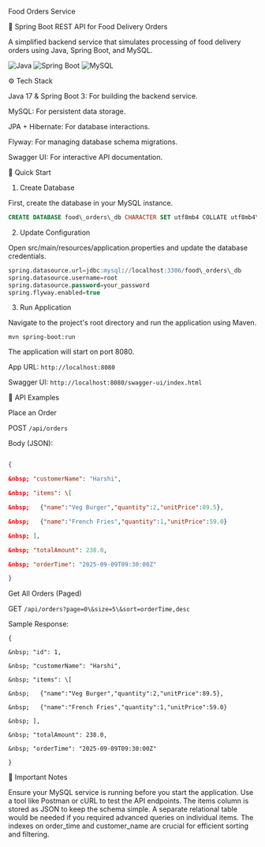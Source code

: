Food Orders Service

🍔 Spring Boot REST API for Food Delivery Orders

A simplified backend service that simulates processing of food delivery orders using Java, Spring Boot, and MySQL.

![Java](https://img.shields.io/badge/Java-17-blue) 
![Spring Boot](https://img.shields.io/badge/SpringBoot-3-brightgreen) 
![MySQL](https://img.shields.io/badge/Database-MySQL-orange)

⚙️ Tech Stack

Java 17 \& Spring Boot 3: For building the backend service.



MySQL: For persistent data storage.



JPA + Hibernate: For database interactions.



Flyway: For managing database schema migrations.



Swagger UI: For interactive API documentation.



🚀 Quick Start

1. Create Database

First, create the database in your MySQL instance.


```sql
CREATE DATABASE food\_orders\_db CHARACTER SET utf8mb4 COLLATE utf8mb4\_0900\_ai\_ci;
```


2. Update Configuration

Open src/main/resources/application.properties and update the database credentials.
```sql
spring.datasource.url=jdbc:mysql://localhost:3306/food\_orders\_db
spring.datasource.username=root
spring.datasource.password=your_password
spring.flyway.enabled=true
```


3. Run Application

Navigate to the project's root directory and run the application using Maven.

`mvn spring-boot:run`

The application will start on port 8080.



App URL: `http://localhost:8080`



Swagger UI: `http://localhost:8080/swagger-ui/index.html`



📡 API Examples

Place an Order

POST `/api/orders`



Body (JSON):


```json

{

&nbsp; "customerName": "Harshi",

&nbsp; "items": \[

&nbsp;   {"name":"Veg Burger","quantity":2,"unitPrice":89.5},

&nbsp;   {"name":"French Fries","quantity":1,"unitPrice":59.0}

&nbsp; ],

&nbsp; "totalAmount": 238.0,

&nbsp; "orderTime": "2025-09-09T09:30:00Z"

}

```


Get All Orders (Paged)

GET `/api/orders?page=0\&size=5\&sort=orderTime,desc`



Sample Response:
```
{

&nbsp; "id": 1,

&nbsp; "customerName": "Harshi",

&nbsp; "items": \[

&nbsp;   {"name":"Veg Burger","quantity":2,"unitPrice":89.5},

&nbsp;   {"name":"French Fries","quantity":1,"unitPrice":59.0}

&nbsp; ],

&nbsp; "totalAmount": 238.0,

&nbsp; "orderTime": "2025-09-09T09:30:00Z"

}
```


📌 Important Notes

Ensure your MySQL service is running before you start the application.
Use a tool like Postman or cURL to test the API endpoints.
The items column is stored as JSON to keep the schema simple. A separate relational table would be needed if you required advanced queries on individual items.
The indexes on order\_time and customer\_name are crucial for efficient sorting and filtering.

